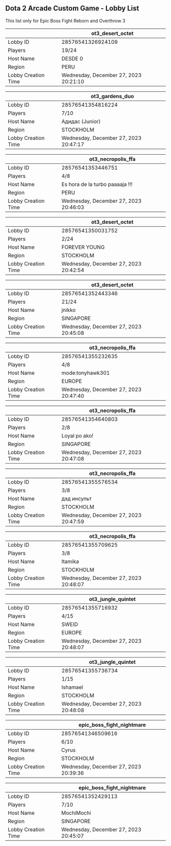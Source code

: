 ## Dota 2 Arcade Custom Game - Lobby List

This list only for Epic Boss Fight Reborn and Overthrow 3

|  | ot3_desert_octet |
| ------ | ------ |
| Lobby ID | 28576541326924109 |
| Players | 19/24 |
| Host Name | DESDE 0 |
| Region | PERU |
| Lobby Creation Time | Wednesday, December 27, 2023 20:21:10 |


|  | ot3_gardens_duo |
| ------ | ------ |
| Lobby ID | 28576541354816224 |
| Players | 7/10 |
| Host Name | Адидас (Junior) |
| Region | STOCKHOLM |
| Lobby Creation Time | Wednesday, December 27, 2023 20:47:17 |


|  | ot3_necropolis_ffa |
| ------ | ------ |
| Lobby ID | 28576541353446751 |
| Players | 4/8 |
| Host Name | Es hora de la turbo paaaaja !!! |
| Region | PERU |
| Lobby Creation Time | Wednesday, December 27, 2023 20:46:03 |


|  | ot3_desert_octet |
| ------ | ------ |
| Lobby ID | 28576541350031752 |
| Players | 2/24 |
| Host Name | FOREVER YOUNG |
| Region | STOCKHOLM |
| Lobby Creation Time | Wednesday, December 27, 2023 20:42:54 |


|  | ot3_desert_octet |
| ------ | ------ |
| Lobby ID | 28576541352443346 |
| Players | 21/24 |
| Host Name | jnikko |
| Region | SINGAPORE |
| Lobby Creation Time | Wednesday, December 27, 2023 20:45:08 |


|  | ot3_necropolis_ffa |
| ------ | ------ |
| Lobby ID | 28576541355232635 |
| Players | 4/8 |
| Host Name | mode:tonyhawk301 |
| Region | EUROPE |
| Lobby Creation Time | Wednesday, December 27, 2023 20:47:40 |


|  | ot3_necropolis_ffa |
| ------ | ------ |
| Lobby ID | 28576541354640803 |
| Players | 2/8 |
| Host Name | Loyal po ako! |
| Region | SINGAPORE |
| Lobby Creation Time | Wednesday, December 27, 2023 20:47:08 |


|  | ot3_necropolis_ffa |
| ------ | ------ |
| Lobby ID | 28576541355576534 |
| Players | 3/8 |
| Host Name | дэд инсульт |
| Region | STOCKHOLM |
| Lobby Creation Time | Wednesday, December 27, 2023 20:47:59 |


|  | ot3_necropolis_ffa |
| ------ | ------ |
| Lobby ID | 28576541355709625 |
| Players | 3/8 |
| Host Name | Itamika |
| Region | STOCKHOLM |
| Lobby Creation Time | Wednesday, December 27, 2023 20:48:07 |


|  | ot3_jungle_quintet |
| ------ | ------ |
| Lobby ID | 28576541355716932 |
| Players | 4/15 |
| Host Name | SWEID |
| Region | EUROPE |
| Lobby Creation Time | Wednesday, December 27, 2023 20:48:07 |


|  | ot3_jungle_quintet |
| ------ | ------ |
| Lobby ID | 28576541355736734 |
| Players | 1/15 |
| Host Name | Ishamael |
| Region | STOCKHOLM |
| Lobby Creation Time | Wednesday, December 27, 2023 20:48:08 |


|  | epic_boss_fight_nightmare |
| ------ | ------ |
| Lobby ID | 28576541346509616 |
| Players | 6/10 |
| Host Name | Cyrus |
| Region | STOCKHOLM |
| Lobby Creation Time | Wednesday, December 27, 2023 20:39:36 |


|  | epic_boss_fight_nightmare |
| ------ | ------ |
| Lobby ID | 28576541352429113 |
| Players | 7/10 |
| Host Name | MochiMochi |
| Region | SINGAPORE |
| Lobby Creation Time | Wednesday, December 27, 2023 20:45:07 |


